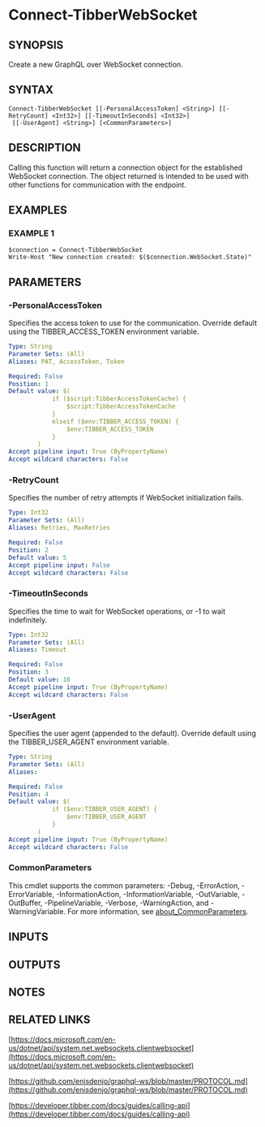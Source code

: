 # Connect-TibberWebSocket

## SYNOPSIS
Create a new GraphQL over WebSocket connection.

## SYNTAX

```
Connect-TibberWebSocket [[-PersonalAccessToken] <String>] [[-RetryCount] <Int32>] [[-TimeoutInSeconds] <Int32>]
 [[-UserAgent] <String>] [<CommonParameters>]
```

## DESCRIPTION
Calling this function will return a connection object for the established WebSocket connection.
The object returned is intended to be used with other functions for communication with the endpoint.

## EXAMPLES

### EXAMPLE 1
```
$connection = Connect-TibberWebSocket
Write-Host "New connection created: $($connection.WebSocket.State)"
```

## PARAMETERS

### -PersonalAccessToken
Specifies the access token to use for the communication.
Override default using the TIBBER_ACCESS_TOKEN environment variable.

```yaml
Type: String
Parameter Sets: (All)
Aliases: PAT, AccessToken, Token

Required: False
Position: 1
Default value: $(
            if ($script:TibberAccessTokenCache) {
                $script:TibberAccessTokenCache
            }
            elseif ($env:TIBBER_ACCESS_TOKEN) {
                $env:TIBBER_ACCESS_TOKEN
            }
        )
Accept pipeline input: True (ByPropertyName)
Accept wildcard characters: False
```

### -RetryCount
Specifies the number of retry attempts if WebSocket initialization fails.

```yaml
Type: Int32
Parameter Sets: (All)
Aliases: Retries, MaxRetries

Required: False
Position: 2
Default value: 5
Accept pipeline input: False
Accept wildcard characters: False
```

### -TimeoutInSeconds
Specifies the time to wait for WebSocket operations, or -1 to wait indefinitely.

```yaml
Type: Int32
Parameter Sets: (All)
Aliases: Timeout

Required: False
Position: 3
Default value: 10
Accept pipeline input: True (ByPropertyName)
Accept wildcard characters: False
```

### -UserAgent
Specifies the user agent (appended to the default).
Override default using the TIBBER_USER_AGENT environment variable.

```yaml
Type: String
Parameter Sets: (All)
Aliases:

Required: False
Position: 4
Default value: $(
            if ($env:TIBBER_USER_AGENT) {
                $env:TIBBER_USER_AGENT
            }
        )
Accept pipeline input: True (ByPropertyName)
Accept wildcard characters: False
```

### CommonParameters
This cmdlet supports the common parameters: -Debug, -ErrorAction, -ErrorVariable, -InformationAction, -InformationVariable, -OutVariable, -OutBuffer, -PipelineVariable, -Verbose, -WarningAction, and -WarningVariable. For more information, see [about_CommonParameters](http://go.microsoft.com/fwlink/?LinkID=113216).

## INPUTS

## OUTPUTS

## NOTES

## RELATED LINKS

[https://docs.microsoft.com/en-us/dotnet/api/system.net.websockets.clientwebsocket](https://docs.microsoft.com/en-us/dotnet/api/system.net.websockets.clientwebsocket)

[https://github.com/enisdenjo/graphql-ws/blob/master/PROTOCOL.md](https://github.com/enisdenjo/graphql-ws/blob/master/PROTOCOL.md)

[https://developer.tibber.com/docs/guides/calling-api](https://developer.tibber.com/docs/guides/calling-api)

